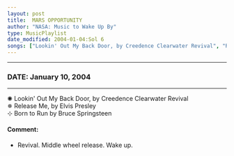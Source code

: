 ```yaml
---
layout: post
title:  MARS OPPORTUNITY
author: "NASA: Music to Wake Up By"
type: MusicPlaylist
date_modified: 2004-01-04:Sol 6
songs: ["Lookin' Out My Back Door, by Creedence Clearwater Revival", "Release Me, by Elvis Presley", "Born to Run by Bruce Springsteen"]
---
```


----
### DATE: January 10, 2004
----
✺ Lookin' Out My Back Door, by Creedence Clearwater Revival  &nbsp;<br />
✵ Release Me, by Elvis Presley  &nbsp;<br />
⊹ Born to Run by Bruce Springsteen

#### Comment:
* Revival.
Middle wheel release.
Wake up.



<br/>
<center>
	<a target="_blank"
	   href="https://twitter.com/intent/tweet?hashtags=Space,NASA,Playlist,NASAWakeupCalls,SpaceProgram&text={{ page.author}}, '{{ page.songs.first }}' {{ page.title }}, {{ page.date | date: '%B %d, %Y' }}. {{ site.url }}{{ page.url }}&via=nasawakeupcalls"><i class="fab fa-twitter" alt="Tweet this page" style="font-size: 1.3em;"></i></a>
	&nbsp; 	<i class="fas fa-user-astronaut" style="font-size: 1.5em;"></i> &nbsp;
    <a id="custom_amazon_link"
       type="amzn" search="#"
       category="popular music">
    <i class="fab fa-amazon" style="font-size: 1.3em;"></i></a>
</center>

<!-- Randomly resolve an individual entry from a song array -->
<script src="/assets/javascript/seedrandom.min.js"></script>
<script>
  var wake_me_up = ["Lookin' Out My Back Door, by Creedence Clearwater Revival", "Release Me, by Elvis Presley", "Born to Run by Bruce Springsteen"];
  var prng = new Math.seedrandom();
  function randomSong() {
    song = wake_me_up[Math.floor(Math.random() * wake_me_up.length)];
    var amazon_link = document.getElementById("custom_amazon_link");
    amazon_link.setAttribute("search", song);
  }
  window.onload = randomSong();
</script>
